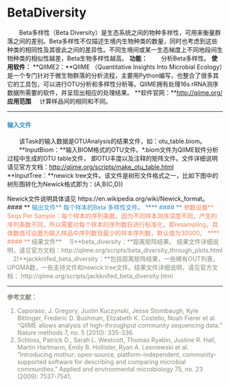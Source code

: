 # BetaDiversity
　　Beta多样性（Beta Diversity）是生态系统之间的物种多样性，可用来衡量群落之间的差别。Beta多样性不仅描述生境内生物种类的数量，同时也考虑到这些种类的相同性及其彼此之间的差异性。不同生境间或某一生态梯度上不同地段间生物种类的相似性越差，Beta生物多样性越高。
**功能：**
　　分析Beta多样性。
**使用软件：**
**QIIME2：**QIIME （Quantitative Insights Into Microbial Ecology）是一个专门针对于微生物群落的分析流程，主要用Python编写，也整合了很多其它的工具包，可以进行OTU分析和多样性分析等。QIIME拥有处理16s rRNA测序数据所需要的软件，并呈现出相应的处理结果。
**软件官网：**http://qiime.org/
**应用范围**
&nbsp;&nbsp;&nbsp;&nbsp;计算样品间的相同和不同。
****
#### **<i class="fa fa-dot-circle-o" aria-hidden="true" style="color:#3090C7"></i><span style="color:#3090C7"> 输入文件**
　　该Task的输入数据是OTUAnalysis的结果文件，如：otu_table.biom。
　　**InputBiom：**输入BIOM格式的OTU文件。\*.biom文件为QIIME软件分析过程中生成的OTU table文件， 即OTU丰度以及注释的矩阵文件。文件详细说明请见官方文档：http://qiime.org/scripts/make_otu_table.html
　  **InputTree：**newick tree文件。该文件是树形文件格式之一，比如下图中的树形图转化为Newick格式即为：(A,B(C,D))
   <div style="text-align:center">
	<img data-src="1.png" width="300px" ></img>
</div>
Newick文件说明具体请见 https://en.wikipedia.org/wiki/Newick_format。
#### **<i class="fa fa-dot-circle-o" aria-hidden="true" style="color:#3090C7"></i><span style="color:#3090C7"> 输出文件**
每个样本的Beta 多样性文件。
****
#### **<i class="fa fa-cog" aria-hidden="true" style="color:#F88158"></i> <span style="color:#F88158">参数设置**
<label id='seqpersample'>Seqs Per Sample：</label>每个样本的序列条数。因为不同样本测序深度不同，产生的序列条数不同，所以需要对每个样本的序列数目进行标准化，即resampling，具体数值可设置为输入样品中序列数目最少的样本序列数，默认值为30000。
****
#### **<i class="fa fa-file-text" aria-hidden="true" style="color:#848b79"></i><span style="color:#848b79"> 结果文件**
　1)**beta_diversity：**距离矩阵结果。
 结果文件详细说明，请见官方文档：http://qiime.org/scripts/beta_diversity_through_plots.html
　2)**jackknifed_beta_diversity：**包括距离矩阵结果，一些稀有OUT列表， UPGMA数，一些支持文件和newick tree文件。结果文件详细说明，请见官方文档：
http://qiime.org/scripts/jackknifed_beta_diversity.html

****

**参考文献：**
1.	Caporaso, J. Gregory, Justin Kuczynski, Jesse Stombaugh, Kyle Bittinger, Frederic D. Bushman, Elizabeth K. Costello, Noah Fierer et al. “QIIME allows analysis of high-throughput community sequencing data.” Nature methods 7, no. 5 (2010): 335-336.
2.	Schloss, Patrick D., Sarah L. Westcott, Thomas Ryabin, Justine R. Hall, Martin Hartmann, Emily B. Hollister, Ryan A. Lesniewski et al. “Introducing mothur: open-source, platform-independent, community-supported software for describing and comparing microbial communities.” Applied and environmental microbiology 75, no. 23 (2009): 7537-7541.
